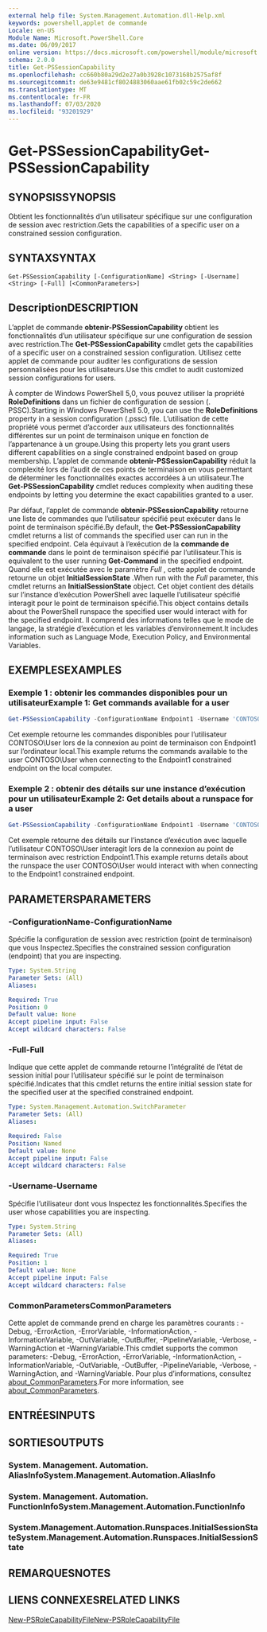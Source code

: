 ```yaml
---
external help file: System.Management.Automation.dll-Help.xml
keywords: powershell,applet de commande
Locale: en-US
Module Name: Microsoft.PowerShell.Core
ms.date: 06/09/2017
online version: https://docs.microsoft.com/powershell/module/microsoft.powershell.core/get-pssessioncapability?view=powershell-7&WT.mc_id=ps-gethelp
schema: 2.0.0
title: Get-PSSessionCapability
ms.openlocfilehash: cc660b80a29d2e27a0b3928c1073168b2575af8f
ms.sourcegitcommit: de63e9481cf8024883060aae61fb02c59c2de662
ms.translationtype: MT
ms.contentlocale: fr-FR
ms.lasthandoff: 07/03/2020
ms.locfileid: "93201929"
---
```

# <span data-ttu-id="583fa-103">Get-PSSessionCapability</span><span class="sxs-lookup"><span data-stu-id="583fa-103">Get-PSSessionCapability</span></span>

## <span data-ttu-id="583fa-104">SYNOPSIS</span><span class="sxs-lookup"><span data-stu-id="583fa-104">SYNOPSIS</span></span>
<span data-ttu-id="583fa-105">Obtient les fonctionnalités d’un utilisateur spécifique sur une configuration de session avec restriction.</span><span class="sxs-lookup"><span data-stu-id="583fa-105">Gets the capabilities of a specific user on a constrained session configuration.</span></span>

## <span data-ttu-id="583fa-106">SYNTAX</span><span class="sxs-lookup"><span data-stu-id="583fa-106">SYNTAX</span></span>

```
Get-PSSessionCapability [-ConfigurationName] <String> [-Username] <String> [-Full] [<CommonParameters>]
```

## <span data-ttu-id="583fa-107">Description</span><span class="sxs-lookup"><span data-stu-id="583fa-107">DESCRIPTION</span></span>

<span data-ttu-id="583fa-108">L’applet de commande **obtenir-PSSessionCapability** obtient les fonctionnalités d’un utilisateur spécifique sur une configuration de session avec restriction.</span><span class="sxs-lookup"><span data-stu-id="583fa-108">The **Get-PSSessionCapability** cmdlet gets the capabilities of a specific user on a constrained session configuration.</span></span>
<span data-ttu-id="583fa-109">Utilisez cette applet de commande pour auditer les configurations de session personnalisées pour les utilisateurs.</span><span class="sxs-lookup"><span data-stu-id="583fa-109">Use this cmdlet to audit customized session configurations for users.</span></span>

<span data-ttu-id="583fa-110">À compter de Windows PowerShell 5,0, vous pouvez utiliser la propriété **RoleDefinitions** dans un fichier de configuration de session (. PSSC).</span><span class="sxs-lookup"><span data-stu-id="583fa-110">Starting in Windows PowerShell 5.0, you can use the **RoleDefinitions** property in a session configuration (.pssc) file.</span></span>
<span data-ttu-id="583fa-111">L’utilisation de cette propriété vous permet d’accorder aux utilisateurs des fonctionnalités différentes sur un point de terminaison unique en fonction de l’appartenance à un groupe.</span><span class="sxs-lookup"><span data-stu-id="583fa-111">Using this property lets you grant users different capabilities on a single constrained endpoint based on group membership.</span></span>
<span data-ttu-id="583fa-112">L’applet de commande **obtenir-PSSessionCapability** réduit la complexité lors de l’audit de ces points de terminaison en vous permettant de déterminer les fonctionnalités exactes accordées à un utilisateur.</span><span class="sxs-lookup"><span data-stu-id="583fa-112">The **Get-PSSessionCapability** cmdlet reduces complexity when auditing these endpoints by letting you determine the exact capabilities granted to a user.</span></span>

<span data-ttu-id="583fa-113">Par défaut, l’applet de commande **obtenir-PSSessionCapability** retourne une liste de commandes que l’utilisateur spécifié peut exécuter dans le point de terminaison spécifié.</span><span class="sxs-lookup"><span data-stu-id="583fa-113">By default, the **Get-PSSessionCapability** cmdlet returns a list of commands the specified user can run in the specified endpoint.</span></span>
<span data-ttu-id="583fa-114">Cela équivaut à l’exécution de la **commande de commande** dans le point de terminaison spécifié par l’utilisateur.</span><span class="sxs-lookup"><span data-stu-id="583fa-114">This is equivalent to the user running **Get-Command** in the specified endpoint.</span></span>
<span data-ttu-id="583fa-115">Quand elle est exécutée avec le paramètre *Full* , cette applet de commande retourne un objet **InitialSessionState** .</span><span class="sxs-lookup"><span data-stu-id="583fa-115">When run with the *Full* parameter, this cmdlet returns an **InitialSessionState** object.</span></span>
<span data-ttu-id="583fa-116">Cet objet contient des détails sur l’instance d’exécution PowerShell avec laquelle l’utilisateur spécifié interagit pour le point de terminaison spécifié.</span><span class="sxs-lookup"><span data-stu-id="583fa-116">This object contains details about the PowerShell runspace the specified user would interact with for the specified endpoint.</span></span>
<span data-ttu-id="583fa-117">Il comprend des informations telles que le mode de langage, la stratégie d’exécution et les variables d’environnement.</span><span class="sxs-lookup"><span data-stu-id="583fa-117">It includes information such as Language Mode, Execution Policy, and Environmental Variables.</span></span>

## <span data-ttu-id="583fa-118">EXEMPLES</span><span class="sxs-lookup"><span data-stu-id="583fa-118">EXAMPLES</span></span>

### <span data-ttu-id="583fa-119">Exemple 1 : obtenir les commandes disponibles pour un utilisateur</span><span class="sxs-lookup"><span data-stu-id="583fa-119">Example 1: Get commands available for a user</span></span>

```powershell
Get-PSSessionCapability -ConfigurationName Endpoint1 -Username 'CONTOSO\User'
```

<span data-ttu-id="583fa-120">Cet exemple retourne les commandes disponibles pour l’utilisateur CONTOSO\User lors de la connexion au point de terminaison con Endpoint1 sur l’ordinateur local.</span><span class="sxs-lookup"><span data-stu-id="583fa-120">This example returns the commands available to the user CONTOSO\User when connecting to the Endpoint1 constrained endpoint on the local computer.</span></span>

### <span data-ttu-id="583fa-121">Exemple 2 : obtenir des détails sur une instance d’exécution pour un utilisateur</span><span class="sxs-lookup"><span data-stu-id="583fa-121">Example 2: Get details about a runspace for a user</span></span>

```powershell
Get-PSSessionCapability -ConfigurationName Endpoint1 -Username 'CONTOSO\User' -Full
```

<span data-ttu-id="583fa-122">Cet exemple retourne des détails sur l’instance d’exécution avec laquelle l’utilisateur CONTOSO\User interagit lors de la connexion au point de terminaison avec restriction Endpoint1.</span><span class="sxs-lookup"><span data-stu-id="583fa-122">This example returns details about the runspace the user CONTOSO\User would interact with when connecting to the Endpoint1 constrained endpoint.</span></span>

## <span data-ttu-id="583fa-123">PARAMETERS</span><span class="sxs-lookup"><span data-stu-id="583fa-123">PARAMETERS</span></span>

### <span data-ttu-id="583fa-124">-ConfigurationName</span><span class="sxs-lookup"><span data-stu-id="583fa-124">-ConfigurationName</span></span>

<span data-ttu-id="583fa-125">Spécifie la configuration de session avec restriction (point de terminaison) que vous Inspectez.</span><span class="sxs-lookup"><span data-stu-id="583fa-125">Specifies the constrained session configuration (endpoint) that you are inspecting.</span></span>

```yaml
Type: System.String
Parameter Sets: (All)
Aliases:

Required: True
Position: 0
Default value: None
Accept pipeline input: False
Accept wildcard characters: False
```

### <span data-ttu-id="583fa-126">-Full</span><span class="sxs-lookup"><span data-stu-id="583fa-126">-Full</span></span>

<span data-ttu-id="583fa-127">Indique que cette applet de commande retourne l’intégralité de l’état de session initial pour l’utilisateur spécifié sur le point de terminaison spécifié.</span><span class="sxs-lookup"><span data-stu-id="583fa-127">Indicates that this cmdlet returns the entire initial session state for the specified user at the specified constrained endpoint.</span></span>

```yaml
Type: System.Management.Automation.SwitchParameter
Parameter Sets: (All)
Aliases:

Required: False
Position: Named
Default value: None
Accept pipeline input: False
Accept wildcard characters: False
```

### <span data-ttu-id="583fa-128">-Username</span><span class="sxs-lookup"><span data-stu-id="583fa-128">-Username</span></span>

<span data-ttu-id="583fa-129">Spécifie l’utilisateur dont vous Inspectez les fonctionnalités.</span><span class="sxs-lookup"><span data-stu-id="583fa-129">Specifies the user whose capabilities you are inspecting.</span></span>

```yaml
Type: System.String
Parameter Sets: (All)
Aliases:

Required: True
Position: 1
Default value: None
Accept pipeline input: False
Accept wildcard characters: False
```

### <span data-ttu-id="583fa-130">CommonParameters</span><span class="sxs-lookup"><span data-stu-id="583fa-130">CommonParameters</span></span>

<span data-ttu-id="583fa-131">Cette applet de commande prend en charge les paramètres courants : -Debug, -ErrorAction, -ErrorVariable, -InformationAction, -InformationVariable, -OutVariable, -OutBuffer, -PipelineVariable, -Verbose, -WarningAction et -WarningVariable.</span><span class="sxs-lookup"><span data-stu-id="583fa-131">This cmdlet supports the common parameters: -Debug, -ErrorAction, -ErrorVariable, -InformationAction, -InformationVariable, -OutVariable, -OutBuffer, -PipelineVariable, -Verbose, -WarningAction, and -WarningVariable.</span></span> <span data-ttu-id="583fa-132">Pour plus d’informations, consultez [about_CommonParameters](https://go.microsoft.com/fwlink/?LinkID=113216).</span><span class="sxs-lookup"><span data-stu-id="583fa-132">For more information, see [about_CommonParameters](https://go.microsoft.com/fwlink/?LinkID=113216).</span></span>

## <span data-ttu-id="583fa-133">ENTRÉES</span><span class="sxs-lookup"><span data-stu-id="583fa-133">INPUTS</span></span>

## <span data-ttu-id="583fa-134">SORTIES</span><span class="sxs-lookup"><span data-stu-id="583fa-134">OUTPUTS</span></span>

### <span data-ttu-id="583fa-135">System. Management. Automation. AliasInfo</span><span class="sxs-lookup"><span data-stu-id="583fa-135">System.Management.Automation.AliasInfo</span></span>

### <span data-ttu-id="583fa-136">System. Management. Automation. FunctionInfo</span><span class="sxs-lookup"><span data-stu-id="583fa-136">System.Management.Automation.FunctionInfo</span></span>

### <span data-ttu-id="583fa-137">System.Management.Automation.Runspaces.InitialSessionState</span><span class="sxs-lookup"><span data-stu-id="583fa-137">System.Management.Automation.Runspaces.InitialSessionState</span></span>

## <span data-ttu-id="583fa-138">REMARQUES</span><span class="sxs-lookup"><span data-stu-id="583fa-138">NOTES</span></span>

## <span data-ttu-id="583fa-139">LIENS CONNEXES</span><span class="sxs-lookup"><span data-stu-id="583fa-139">RELATED LINKS</span></span>

[<span data-ttu-id="583fa-140">New-PSRoleCapabilityFile</span><span class="sxs-lookup"><span data-stu-id="583fa-140">New-PSRoleCapabilityFile</span></span>](New-PSRoleCapabilityFile.md)

